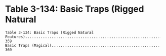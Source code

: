# Table 3-134: Basic Traps (Rigged Natural

```
Table 3-134: Basic Traps (Rigged Natural
Features)................................................................ 359
Basic Traps (Magical)................................................. 360
```
